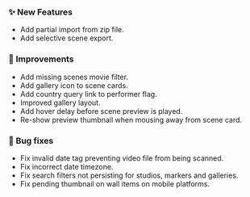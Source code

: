 ### ✨ New Features
* Add partial import from zip file.
* Add selective scene export.

### 🎨 Improvements
* Add missing scenes movie filter.
* Add gallery icon to scene cards.
* Add country query link to performer flag.
* Improved gallery layout.
* Add hover delay before scene preview is played.
* Re-show preview thumbnail when mousing away from scene card.

### 🐛 Bug fixes
* Fix invalid date tag preventing video file from being scanned.
* Fix incorrect date timezone.
* Fix search filters not persisting for studios, markers and galleries.
* Fix pending thumbnail on wall items on mobile platforms.
